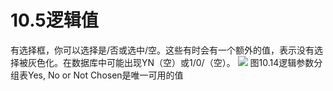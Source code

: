 # 10.5逻辑值

有选择框，你可以选择是/否或选中/空。这些有时会有一个额外的值，表示没有选择被灰色化。在数据库中可能出现YN（空）或1/0/（空）。
![](https://tva1.sinaimg.cn/large/008i3skNgy1gykirj1m06j30mo0fwq49.jpg)
图10.14逻辑参数分组表Yes, No or Not Chosen是唯一可用的值
